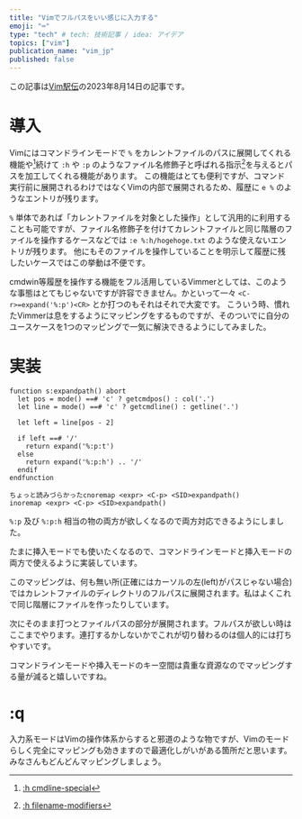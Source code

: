 ```yaml
---
title: "Vimでフルパスをいい感じに入力する"
emoji: "⌨"
type: "tech" # tech: 技術記事 / idea: アイデア
topics: ["vim"]
publication_name: "vim_jp"
published: false
---
```


この記事は[Vim駅伝](https://vim-jp.org/ekiden/)の2023年8月14日の記事です。

# 導入

Vimにはコマンドラインモードで `%` をカレントファイルのパスに展開してくれる機能や[^1]続けて `:h` や `:p` のようなファイル名修飾子と呼ばれる指示[^2]を与えるとパスを加工してくれる機能があります。
この機能はとても便利ですが、コマンド実行前に展開されるわけではなくVimの内部で展開されるため、履歴に `e %` のようなエントリが残ります。

`%` 単体であれば「カレントファイルを対象とした操作」として汎用的に利用することも可能ですが、ファイル名修飾子を付けてカレントファイルと同じ階層のファイルを操作するケースなどでは `:e %:h/hogehoge.txt` のような使えないエントリが残ります。
他にもそのファイルを操作していることを明示して履歴に残したいケースではこの挙動は不便です。

cmdwin等履歴を操作する機能をフル活用しているVimmerとしては、このような事態はとてもじゃないですが許容できません。かといって一々 `<C-r>=expand('%:p')<CR>` とか打つのもそれはそれで大変です。
こういう時、慣れたVimmerは息をするようにマッピングをするものですが、そのついでに自分のユースケースを1つのマッピングで一気に解決できるようにしてみました。

# 実装

```vim
function s:expandpath() abort
  let pos = mode() ==# 'c' ? getcmdpos() : col('.')
  let line = mode() ==# 'c' ? getcmdline() : getline('.')

  let left = line[pos - 2]

  if left ==# '/'
    return expand('%:p:t')
  else
    return expand('%:p:h') .. '/'
  endif
endfunction

ちょっと読みづらかったcnoremap <expr> <C-p> <SID>expandpath()
inoremap <expr> <C-p> <SID>expandpath()
```

`%:p` 及び `%:p:h` 相当の物の両方が欲しくなるので両方対応できるようにしました。

たまに挿入モードでも使いたくなるので、コマンドラインモードと挿入モードの両方で使えるように実装しています。

このマッピングは、何も無い所(正確にはカーソルの左(left)がパスじゃない場合)ではカレントファイルのディレクトリのフルパスに展開されます。私はよくこれで同じ階層にファイルを作ったりしています。

次にそのまま打つとファイルパスの部分が展開されます。フルパスが欲しい時はここまでやります。連打するかしないかでこれが切り替わるのは個人的には打ちやすいです。

コマンドラインモードや挿入モードのキー空間は貴重な資源なのでマッピングする量が減ると嬉しいですね。

# :q

入力系モードはVimの操作体系からすると邪道のような物ですが、Vimのモードらしく完全にマッピングも効きますので最適化しがいがある箇所だと思います。みなさんもどんどんマッピングしましょう。

[^1]: [:h cmdline-special](https://vim-jp.org/vimdoc-ja/cmdline.html#cmdline-special)
[^2]: [:h filename-modifiers](https://vim-jp.org/vimdoc-ja/cmdline.html#filename-modifiers)

